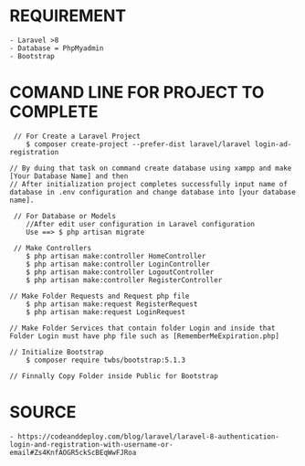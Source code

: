 

# REQUIREMENT 
    - Laravel >8
    - Database = PhpMyadmin
    - Bootstrap
# COMAND LINE FOR PROJECT TO COMPLETE
```
 // For Create a Laravel Project
    $ composer create-project --prefer-dist laravel/laravel login-ad-registration

// By duing that task on command create database using xampp and make [Your Database Name] and then 
// After initialization project completes successfully input name of database in .env configuration and change database into [your database name].

 // For Database or Models 
    //After edit user configuration in Laravel configuration
    Use ==> $ php artisan migrate

 // Make Controllers 
    $ php artisan make:controller HomeController
    $ php artisan make:controller LoginController
    $ php artisan make:controller LogoutController
    $ php artisan make:controller RegisterController

// Make Folder Requests and Request php file
    $ php artisan make:request RegisterRequest
    $ php artisan make:request LoginRequest

// Make Folder Services that contain folder Login and inside that Folder Login must have php file such as [RememberMeExpiration.php]

// Initialize Bootstrap
    $ composer require twbs/bootstrap:5.1.3

// Finnally Copy Folder inside Public for Bootstrap

```


# SOURCE 
    - https://codeanddeploy.com/blog/laravel/laravel-8-authentication-login-and-registration-with-username-or-email#Zs4KnfAOGR5ckScBEqWwFJRoa

